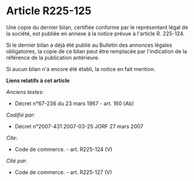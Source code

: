 # Article R225-125

Une copie du dernier bilan, certifiée conforme par le représentant légal de la société, est publiée en annexe à la notice
prévue à l'article R. 225-124.

Si le dernier bilan a déjà été publié au Bulletin des annonces légales obligatoires, la copie de ce bilan peut être remplacée
par l'indication de la référence de la publication antérieure.

Si aucun bilan n'a encore été établi, la notice en fait mention.

**Liens relatifs à cet article**

_Anciens textes_:

  - Décret n°67-236 du 23 mars 1967 - art. 160 (Ab)

_Codifié par_:

  - Décret n°2007-431 2007-03-25 JORF 27 mars 2007

_Cite_:

  - Code de commerce. - art. R225-124 (V)

_Cité par_:

  - Code de commerce. - art. R225-127 (V)
